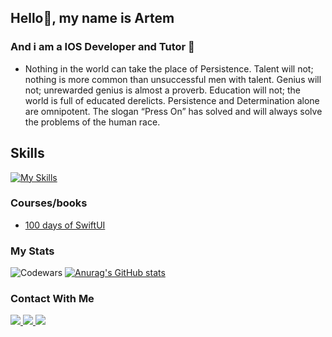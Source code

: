 ## Hello👋, my name is Artem
### And i am a IOS Developer and Tutor 🐼
- Nothing in the world can take the place of Persistence. Talent will not; nothing is more common than unsuccessful men with talent. Genius will not; unrewarded genius is almost a proverb. Education will not; the world is full of educated derelicts. Persistence and Determination alone are omnipotent. The slogan “Press On” has solved and will always solve the problems of the human race.

## Skills

[![My Skills](https://skillicons.dev/icons?i=swift,py,js,firebase,docker,figma,pr&perline=4)](https://skillicons.dev)

### Courses/books
- [100 days of SwiftUI](https://www.hackingwithswift.com/100/swiftui)

### My Stats
![Codewars](https://www.codewars.com/users/O4ErtO/badges/small)
[![Anurag's GitHub stats](https://github-readme-stats.vercel.app/api?username=O4ErtO)](https://github.com/anuraghazra/github-readme-stats)





### Contact With Me
<div class="image-row">
   <a href="https://t.me/Astolas">
    <img src="https://img.shields.io/badge/Telegram-blue.svg?&style=for-the-badge&logo=telegram&logoColor=white" />
  </a>
  <a href="mailto:vekhin200631@gmaill.com">
    <img src="https://img.shields.io/badge/e‑mail-D14836.svg?style=for-the-badge&logo=GMail&logoColor=white" />
  </a>
  <a href="https://instagram.com/vekshiiinar">
    <img src="https://img.shields.io/badge/Instagram-white.svg?&style=for-the-badge&logo=instagram&logoColor=black" />
  </a>
</div>
